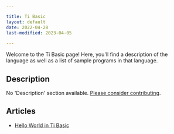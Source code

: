 ```yaml
---

title: Ti Basic
layout: default
date: 2022-04-28
last-modified: 2023-04-05

---
```


Welcome to the Ti Basic page! Here, you'll find a description of the language as well as a list of sample programs in that language.

## Description

No 'Description' section available. [Please consider contributing](https://github.com/TheRenegadeCoder/sample-programs-website).

## Articles

- [Hello World in Ti Basic](https://sampleprograms.io/projects/hello-world/ti-basic)
